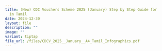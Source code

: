 ```yaml
---
title: (New) CDC Vouchers Scheme 2025 (January) Step by Step Guide for Residents
  in Tamil
date: 2024-12-30
layout: file
description: ""
image: ""
variant: tiptap
file_url: /files/CDCV_2025__January__A4_Tamil_Infographics.pdf
---
```

